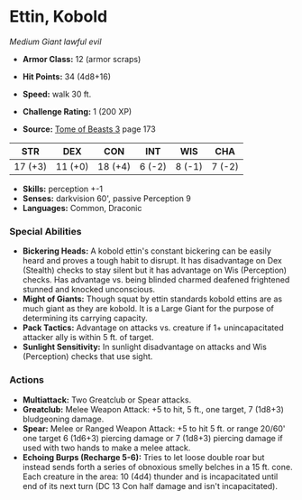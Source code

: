 # Ettin, Kobold

*Medium* *Giant* *lawful evil*

- **Armor Class:** 12 (armor scraps)
- **Hit Points:** 34 (4d8+16)
- **Speed:** walk 30 ft.

- **Challenge Rating:** 1 (200 XP)
- **Source:** [Tome of Beasts 3](https://koboldpress.com/kpstore/product/tome-of-beasts-3-for-5th-edition/) page 173

| STR | DEX | CON | INT | WIS | CHA |
| --- | --- | --- | --- | --- | --- |
| 17 (+3) | 11 (+0) | 18 (+4) | 6 (-2) | 8 (-1) | 7 (-2) |

- **Skills:** perception +-1
- **Senses:** darkvision 60', passive Perception 9
- **Languages:** Common, Draconic

### Special Abilities

- **Bickering Heads:** A kobold ettin's constant bickering can be easily heard and proves a tough habit to disrupt. It has disadvantage on Dex (Stealth) checks to stay silent but it has advantage on Wis (Perception) checks. Has advantage vs. being blinded charmed deafened frightened stunned and knocked unconscious.
- **Might of Giants:** Though squat by ettin standards kobold ettins are as much giant as they are kobold. It is a Large Giant for the purpose of determining its carrying capacity.
- **Pack Tactics:** Advantage on attacks vs. creature if 1+ unincapacitated attacker ally is within 5 ft. of target.
- **Sunlight Sensitivity:** In sunlight disadvantage on attacks and Wis (Perception) checks that use sight.

### Actions

- **Multiattack:** Two Greatclub or Spear attacks.
- **Greatclub:** Melee Weapon Attack: +5 to hit, 5 ft., one target, 7 (1d8+3) bludgeoning damage.
- **Spear:** Melee or Ranged Weapon Attack: +5 to hit 5 ft. or range 20/60' one target 6 (1d6+3) piercing damage or 7 (1d8+3) piercing damage if used with two hands to make a melee attack.
- **Echoing Burps (Recharge 5-6):** Tries to let loose double roar but instead sends forth a series of obnoxious smelly belches in a 15 ft. cone. Each creature in the area: 10 (4d4) thunder and is incapacitated until end of its next turn (DC 13 Con half damage and isn't incapacitated).


